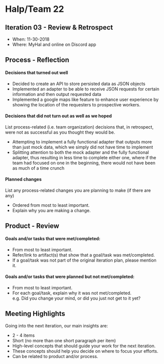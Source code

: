 # Halp/Team 22

## Iteration 03 - Review & Retrospect

 * When: 11-30-2018
 * Where: MyHal and online on Discord app

## Process - Reflection

#### Decisions that turned out well

 * Decided to create an API to store persisted data as JSON objects
 * Implemented an adapter to be able to receive JSON requests for certain information and then output requested data
 * Implemented a google maps like feature to enhance user experience by showing the location of the requesters to prospective workers.

#### Decisions that did not turn out as well as we hoped

List process-related (i.e. team organization) decisions that, in retrospect, were not as successful as you thought they would be.

 * Attempting to implement a fully functional adapter that outputs more than just mock data, which we simply did not have time to implement
 * Splitting attention to both the mock adapter and the fully functional adapter, thus resulting in less time to complete either one, where if the team had focused on one in the beginning, there would not have been as much of a time crunch


#### Planned changes

List any process-related changes you are planning to make (if there are any)

 * Ordered from most to least important.
 * Explain why you are making a change.


## Product - Review

#### Goals and/or tasks that were met/completed:

 * From most to least important.
 * Refer/link to artifact(s) that show that a goal/task was met/completed.
 * If a goal/task was not part of the original iteration plan, please mention it.

#### Goals and/or tasks that were planned but not met/completed:

 * From most to least important.
 * For each goal/task, explain why it was not met/completed.      
   e.g. Did you change your mind, or did you just not get to it yet?

## Meeting Highlights

Going into the next iteration, our main insights are:

 * 2 - 4 items
 * Short (no more than one short paragraph per item)
 * High-level concepts that should guide your work for the next iteration.
 * These concepts should help you decide on where to focus your efforts.
 * Can be related to product and/or process.
